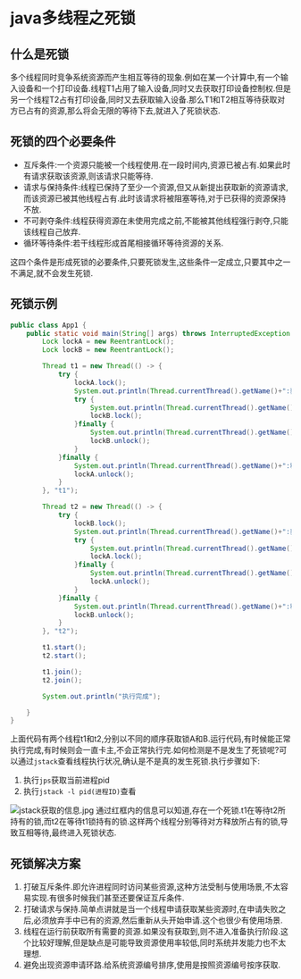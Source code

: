 # java多线程之死锁

## 什么是死锁

多个线程同时竞争系统资源而产生相互等待的现象.例如在某一个计算中,有一个输入设备和一个打印设备.线程T1占用了输入设备,同时又去获取打印设备控制权.但是另一个线程T2占有打印设备,同时又去获取输入设备.那么T1和T2相互等待获取对方已占有的资源,那么将会无限的等待下去,就进入了死锁状态.

## 死锁的四个必要条件

- 互斥条件:一个资源只能被一个线程使用.在一段时间内,资源已被占有.如果此时有请求获取该资源,则该请求只能等待.
- 请求与保持条件:线程已保持了至少一个资源,但又从新提出获取新的资源请求,而该资源已被其他线程占有.此时该请求将被阻塞等待,对于已获得的资源保持不放.
- 不可剥夺条件:线程获得资源在未使用完成之前,不能被其他线程强行剥夺,只能该线程自己放弃.
- 循环等待条件:若干线程形成首尾相接循环等待资源的关系.

这四个条件是形成死锁的必要条件,只要死锁发生,这些条件一定成立,只要其中之一不满足,就不会发生死锁.

## 死锁示例

``` java
public class App1 {
    public static void main(String[] args) throws InterruptedException {
        Lock lockA = new ReentrantLock();
        Lock lockB = new ReentrantLock();

        Thread t1 = new Thread(() -> {
            try {
                lockA.lock();
                System.out.println(Thread.currentThread().getName()+":获取到lockA");
                try {
                    System.out.println(Thread.currentThread().getName()+":获取到lockB");
                    lockB.lock();
                }finally {
                    System.out.println(Thread.currentThread().getName()+":释放到lockB");
                    lockB.unlock();
                }
            }finally {
                System.out.println(Thread.currentThread().getName()+":释放到lockA");
                lockA.unlock();
            }
        }, "t1");

        Thread t2 = new Thread(() -> {
            try {
                lockB.lock();
                System.out.println(Thread.currentThread().getName()+":获取到lockB");
                try {
                    System.out.println(Thread.currentThread().getName()+":获取到lockA");
                    lockA.lock();
                }finally {
                    System.out.println(Thread.currentThread().getName()+":释放到lockA");
                    lockA.unlock();
                }
            }finally {
                System.out.println(Thread.currentThread().getName()+":释放到lockB");
                lockB.unlock();
            }
        }, "t2");

        t1.start();
        t2.start();

        t1.join();
        t2.join();

        System.out.println("执行完成");

    }
}
```

上面代码有两个线程t1和t2,分别以不同的顺序获取锁A和B.运行代码,有时候能正常执行完成,有时候则会一直卡主,不会正常执行完.如何检测是不是发生了死锁呢?可以通过```jstack```查看线程执行状况,确认是不是真的发生死锁.执行步骤如下:

1. 执行```jps```获取当前进程pid
2. 执行```jstack -l pid(进程ID)```查看  

![jstack获取的信息.jpg](https://i.loli.net/2019/11/19/hscd8poI6ayzEJX.png)
通过红框内的信息可以知道,存在一个死锁.t1在等待t2所持有的锁,而t2在等待t1锁持有的锁.这样两个线程分别等待对方释放所占有的锁,导致互相等待,最终进入死锁状态.

## 死锁解决方案

1. 打破互斥条件.即允许进程同时访问某些资源,这种方法受制与使用场景,不太容易实现.有很多时候我们甚至还要保证互斥条件.
2. 打破请求与保持.简单点讲就是当一个线程申请获取某些资源时,在申请失败之后,必须放弃手中已有的资源,然后重新从头开始申请.这个也很少有使用场景.
3. 线程在运行前获取所有需要的资源.如果没有获取到,则不进入准备执行阶段.这个比较好理解,但是缺点是可能导致资源使用率较低,同时系统并发能力也不太理想.
4. 避免出现资源申请环路.给系统资源编号排序,使用是按照资源编号按序获取.
